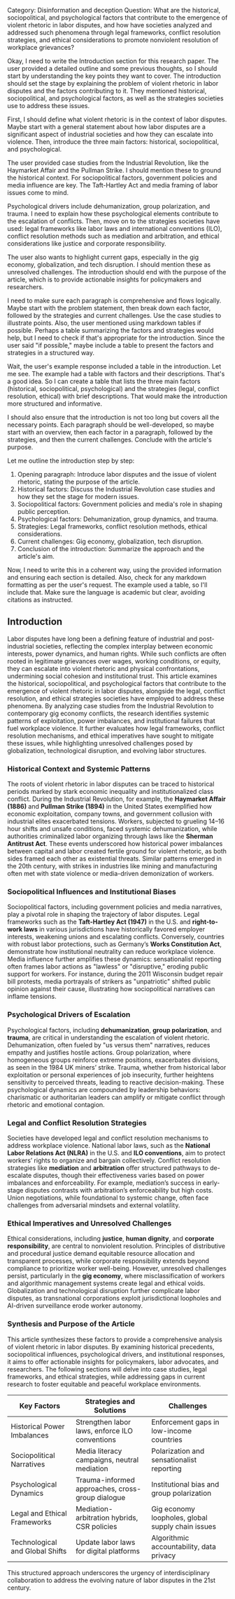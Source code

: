 Category: Disinformation and deception
Question: What are the historical, sociopolitical, and psychological factors that contribute to the emergence of violent rhetoric in labor disputes, and how have societies analyzed and addressed such phenomena through legal frameworks, conflict resolution strategies, and ethical considerations to promote nonviolent resolution of workplace grievances?


<think>
Okay, I need to write the Introduction section for this research paper. The user provided a detailed outline and some previous thoughts, so I should start by understanding the key points they want to cover. The introduction should set the stage by explaining the problem of violent rhetoric in labor disputes and the factors contributing to it. They mentioned historical, sociopolitical, and psychological factors, as well as the strategies societies use to address these issues.

First, I should define what violent rhetoric is in the context of labor disputes. Maybe start with a general statement about how labor disputes are a significant aspect of industrial societies and how they can escalate into violence. Then, introduce the three main factors: historical, sociopolitical, and psychological. 

The user provided case studies from the Industrial Revolution, like the Haymarket Affair and the Pullman Strike. I should mention these to ground the historical context. For sociopolitical factors, government policies and media influence are key. The Taft-Hartley Act and media framing of labor issues come to mind. 

Psychological drivers include dehumanization, group polarization, and trauma. I need to explain how these psychological elements contribute to the escalation of conflicts. Then, move on to the strategies societies have used: legal frameworks like labor laws and international conventions (ILO), conflict resolution methods such as mediation and arbitration, and ethical considerations like justice and corporate responsibility.

The user also wants to highlight current gaps, especially in the gig economy, globalization, and tech disruption. I should mention these as unresolved challenges. The introduction should end with the purpose of the article, which is to provide actionable insights for policymakers and researchers.

I need to make sure each paragraph is comprehensive and flows logically. Maybe start with the problem statement, then break down each factor, followed by the strategies and current challenges. Use the case studies to illustrate points. Also, the user mentioned using markdown tables if possible. Perhaps a table summarizing the factors and strategies would help, but I need to check if that's appropriate for the introduction. Since the user said "if possible," maybe include a table to present the factors and strategies in a structured way.

Wait, the user's example response included a table in the introduction. Let me see. The example had a table with factors and their descriptions. That's a good idea. So I can create a table that lists the three main factors (historical, sociopolitical, psychological) and the strategies (legal, conflict resolution, ethical) with brief descriptions. That would make the introduction more structured and informative.

I should also ensure that the introduction is not too long but covers all the necessary points. Each paragraph should be well-developed, so maybe start with an overview, then each factor in a paragraph, followed by the strategies, and then the current challenges. Conclude with the article's purpose.

Let me outline the introduction step by step:

1. Opening paragraph: Introduce labor disputes and the issue of violent rhetoric, stating the purpose of the article.
2. Historical factors: Discuss the Industrial Revolution case studies and how they set the stage for modern issues.
3. Sociopolitical factors: Government policies and media's role in shaping public perception.
4. Psychological factors: Dehumanization, group dynamics, and trauma.
5. Strategies: Legal frameworks, conflict resolution methods, ethical considerations.
6. Current challenges: Gig economy, globalization, tech disruption.
7. Conclusion of the introduction: Summarize the approach and the article's aim.

Now, I need to write this in a coherent way, using the provided information and ensuring each section is detailed. Also, check for any markdown formatting as per the user's request. The example used a table, so I'll include that. Make sure the language is academic but clear, avoiding citations as instructed.
</think>

## Introduction  

Labor disputes have long been a defining feature of industrial and post-industrial societies, reflecting the complex interplay between economic interests, power dynamics, and human rights. While such conflicts are often rooted in legitimate grievances over wages, working conditions, or equity, they can escalate into violent rhetoric and physical confrontations, undermining social cohesion and institutional trust. This article examines the historical, sociopolitical, and psychological factors that contribute to the emergence of violent rhetoric in labor disputes, alongside the legal, conflict resolution, and ethical strategies societies have employed to address these phenomena. By analyzing case studies from the Industrial Revolution to contemporary gig economy conflicts, the research identifies systemic patterns of exploitation, power imbalances, and institutional failures that fuel workplace violence. It further evaluates how legal frameworks, conflict resolution mechanisms, and ethical imperatives have sought to mitigate these issues, while highlighting unresolved challenges posed by globalization, technological disruption, and evolving labor structures.  

### Historical Context and Systemic Patterns  
The roots of violent rhetoric in labor disputes can be traced to historical periods marked by stark economic inequality and institutionalized class conflict. During the Industrial Revolution, for example, the **Haymarket Affair (1886)** and **Pullman Strike (1894)** in the United States exemplified how economic exploitation, company towns, and government collusion with industrial elites exacerbated tensions. Workers, subjected to grueling 14–16 hour shifts and unsafe conditions, faced systemic dehumanization, while authorities criminalized labor organizing through laws like the **Sherman Antitrust Act**. These events underscored how historical power imbalances between capital and labor created fertile ground for violent rhetoric, as both sides framed each other as existential threats. Similar patterns emerged in the 20th century, with strikes in industries like mining and manufacturing often met with state violence or media-driven demonization of workers.  

### Sociopolitical Influences and Institutional Biases  
Sociopolitical factors, including government policies and media narratives, play a pivotal role in shaping the trajectory of labor disputes. Legal frameworks such as the **Taft-Hartley Act (1947)** in the U.S. and **right-to-work laws** in various jurisdictions have historically favored employer interests, weakening unions and escalating conflicts. Conversely, countries with robust labor protections, such as Germany’s **Works Constitution Act**, demonstrate how institutional neutrality can reduce workplace violence. Media influence further amplifies these dynamics: sensationalist reporting often frames labor actions as "lawless" or "disruptive," eroding public support for workers. For instance, during the 2011 Wisconsin budget repair bill protests, media portrayals of strikers as "unpatriotic" shifted public opinion against their cause, illustrating how sociopolitical narratives can inflame tensions.  

### Psychological Drivers of Escalation  
Psychological factors, including **dehumanization**, **group polarization**, and **trauma**, are critical in understanding the escalation of violent rhetoric. Dehumanization, often fueled by "us versus them" narratives, reduces empathy and justifies hostile actions. Group polarization, where homogeneous groups reinforce extreme positions, exacerbates divisions, as seen in the 1984 UK miners’ strike. Trauma, whether from historical labor exploitation or personal experiences of job insecurity, further heightens sensitivity to perceived threats, leading to reactive decision-making. These psychological dynamics are compounded by leadership behaviors: charismatic or authoritarian leaders can amplify or mitigate conflict through rhetoric and emotional contagion.  

### Legal and Conflict Resolution Strategies  
Societies have developed legal and conflict resolution mechanisms to address workplace violence. National labor laws, such as the **National Labor Relations Act (NLRA)** in the U.S. and **ILO conventions**, aim to protect workers’ rights to organize and bargain collectively. Conflict resolution strategies like **mediation** and **arbitration** offer structured pathways to de-escalate disputes, though their effectiveness varies based on power imbalances and enforceability. For example, mediation’s success in early-stage disputes contrasts with arbitration’s enforceability but high costs. Union negotiations, while foundational to systemic change, often face challenges from adversarial mindsets and external volatility.  

### Ethical Imperatives and Unresolved Challenges  
Ethical considerations, including **justice**, **human dignity**, and **corporate responsibility**, are central to nonviolent resolution. Principles of distributive and procedural justice demand equitable resource allocation and transparent processes, while corporate responsibility extends beyond compliance to prioritize worker well-being. However, unresolved challenges persist, particularly in the **gig economy**, where misclassification of workers and algorithmic management systems create legal and ethical voids. Globalization and technological disruption further complicate labor disputes, as transnational corporations exploit jurisdictional loopholes and AI-driven surveillance erode worker autonomy.  

### Synthesis and Purpose of the Article  
This article synthesizes these factors to provide a comprehensive analysis of violent rhetoric in labor disputes. By examining historical precedents, sociopolitical influences, psychological drivers, and institutional responses, it aims to offer actionable insights for policymakers, labor advocates, and researchers. The following sections will delve into case studies, legal frameworks, and ethical strategies, while addressing gaps in current research to foster equitable and peaceful workplace environments.  

| **Key Factors**               | **Strategies and Solutions**                     | **Challenges**                                  |  
|-------------------------------|--------------------------------------------------|--------------------------------------------------|  
| Historical Power Imbalances   | Strengthen labor laws, enforce ILO conventions   | Enforcement gaps in low-income countries         |  
| Sociopolitical Narratives     | Media literacy campaigns, neutral mediation      | Polarization and sensationalist reporting        |  
| Psychological Dynamics        | Trauma-informed approaches, cross-group dialogue | Institutional bias and group polarization        |  
| Legal and Ethical Frameworks  | Mediation-arbitration hybrids, CSR policies      | Gig economy loopholes, global supply chain issues|  
| Technological and Global Shifts| Update labor laws for digital platforms          | Algorithmic accountability, data privacy         |  

This structured approach underscores the urgency of interdisciplinary collaboration to address the evolving nature of labor disputes in the 21st century.

